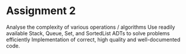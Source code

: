# Assignment 2 

Analyse the complexity of various operations / algorithms
Use readily available Stack, Queue, Set, and SortedList ADTs to solve problems efficiently
Implementation of correct, high quality and well-documented code.


